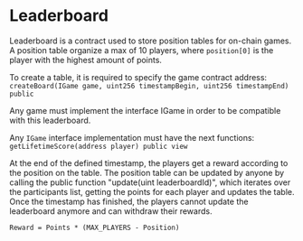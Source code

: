 # Leaderboard
Leaderboard is a contract used to store position tables for on-chain games. 
A position table organize a max of 10 players, where `position[0]` is the player with the highest amount of points. 

To create a table, it is required to specify the game contract address:
`createBoard(IGame game, uint256 timestampBegin, uint256 timestampEnd) public`

Any game must implement the interface IGame in order to be compatible with this leaderboard. 


Any `IGame` interface implementation must have the next functions:
`getLifetimeScore(address player) public view`

At the end of the defined timestamp, the players get a reward according to the position on the table.
The position table can be updated by anyone by calling the public function "update(uint leaderboardId)", 
which iterates over the participants list, getting the points for each player and updates the table.
Once the timestamp has finished, the players cannot update the leaderboard anymore and can withdraw their rewards.

`Reward = Points * (MAX_PLAYERS - Position)`
